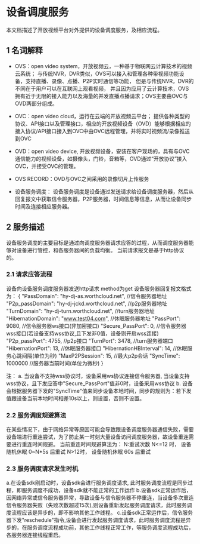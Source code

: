 # 设备调度服务

本文档描述了开放视频平台对外提供的设备调度服务，及相应流程。

## 1 名词解释

- OVS：open video system，开放视频云，一种基于物联网云计算技术的视频云系统；
  与传统NVR，DVR类似，OVS可以接入和管理各种带视频功能设备，支持直播、录像、点播、P2P实时通信等功能，
  但是与传统NVR，DVR的不同在于用户可以在互联网上观看视频，
  并且因为应用了云计算技术，OVS拥有近于无限的接入能力以及海量的并发直播点播请求；OVS主要由OVC与OVD两部分组成。

- OVC：open video cloud，运行在云端的开放视频云平台；
  提供各种类型的协议、API接口以及管理接口，相应的开放视频设备（OVD）能够根据相应的接入协议/API接口接入到OVC中由OVC远程管理，并将实时视频流/录像推送到OVC

- OVD：open video device, 开放视频设备，安装在客户现场的，具有与OVC通信能力的视频设备，如摄像头，门铃，音箱等，OVD通过“开放协议”接入OVC，并接受OVC的管理。

- OVS RECORD：OVD与OVC之间采用的录像切片上传服务

- 设备服务调度： 设备服务调度是设备通过发送请求给设备调度服务器，然后从回复报文中获取信令服务器，P2P服务器，时间信息等信息，从而让设备同步时间及连接相应服务器。

## 2 服务描述

设备服务调度的主要目标是通过向调度服务器请求应答的过程，从而调度服务器能够对设备进行管控，和各服务器间的负载均衡。 当前请求报文是基于http协议的。

### 2.1 请求应答流程

设备向设备服务调度服务器发送http请求 method为get
设备服务器回复报文格式为：
{
	"PassDomain": "hy-dj-as.worthcloud.net",                      //信令服务器地址
	"P2p_passDomain": "hy-dj-jckd.worthcloud.net",                //p2p服务器地址
	"TurnDomain": "hy-dj-turn.worthcloud.net",                    //turn服务器地址
	"HibernationDomain": "www.test04.com",                        //休眠服务器地址
	"PassPort": 9080,                                             //信令服务器ws接口(非加密接口)
	"Secure_PassPort": 0,                                         //信令服务器wss接口(若设备支持wss协议,且下发非0值，设备则开启wss连接)
	"P2p_passPort": 4755,                                         //p2p接口
	"TurnPort": 3478,                                             //turn服务器端口
	"HibernationPort": 13,                                        //休眠服务器接口
	"HibernationHBInterval": 14,                                  //休眠服务心跳间隔(单位为秒)
	"MaxP2PSession": 15,                                          //最大p2p会话
	"SyncTime": 1000000                                           //服务器当前时间(单位为微秒)
}


注：
    a. 当设备不支持wss协议时，设备采用ws协议连接信令服务器, 当设备支持wss协议，且下发应答中"Secure_PassPort"值非0时，设备采用wss协议
	b. 设备会根据服务器下发的"SyncTime"值来同步设备本地时间，同步的规则为：若下发值跟设备当前本地时间相差10s以上，则设置，否则不设置。

### 2.2 服务调度规避算法

在某些情况下，由于网络异常等原因可能会导致跟设备调度服务器通信失败，需要设备端进行重连尝试，为了防止某一时刻大量设备访问调度服务器，故设备重连需要进行重连时间规避。
当前重连时间规避算法为：
N:重试次数
N<=12 时， 设备随机休眠 0~N*5s  后重试
N>12时， 设备随机休眠 60s 后重试

### 2.3 服务调度请求发生时机

a.在设备sdk刚启动时，设备sdk会进行服务调度请求, 此时服务调度流程是同步过程，即服务调度不成功，设备sdk就不能正常的工作运作
b.设备sdk正常运作后，因网络异常或信令服务器异常，导致设备与信令服务器不停重连，当设备多次重连信令服务器失败（失败次数超过15次),则设备重新发起服务调度请求，此时服务调度流程应该是异步的，即不影响其他工作线程。
c.设备sdk正常运作后，信令服务器下发"reschedule"指令,设备会进行发起服务调度请求，此时服务调度流程是异步的，在服务调度流程成功前，其他工作线程正常工作，等服务调度流程成功后，各服务器连接线程重启。





